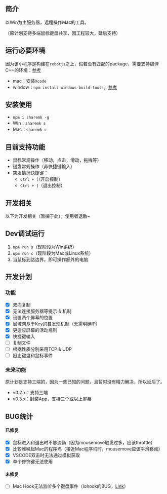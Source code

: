 ## 简介

以Win为主服务器，远程操作Mac的工具。

（原计划支持多端鼠标键盘共享，因工程较大，延后支持）

## 运行必要环境

因为该小程序是构建在`robotjs`之上，假若没有匹配的package，需要支持编译C++的环境：[参考](https://github.com/octalmage/robotjs#building)

- mac：安装`Xcode`
- window：`npm install windows-build-tools`。[参考](https://www.npmjs.com/package/windows-build-tools)

## 安装使用

- `npm i sharemk -g`
- Win：`sharemk s`
- Mac：`sharemk c`

## 目前支持功能

- 鼠标常规操作（移动，点击，滑动，拖拽等）
- 键盘常规操作（非快捷键输入）
- 突发情况快捷键：
  - `Ctrl + [`（开启控制） 
  -  `Ctrl + ]`（退出控制）


## 开发相关

以下为开发相关（暂搁于此），使用者退散~

## Dev调试运行

1. `npm run s`（现阶段为Win系统）
2. `npm run c`（现阶段为Mac或Linux系统）
3. 当鼠标到达边界，即可操作额外的电脑

## 开发计划

### 功能

- [x] 双向复制
- [x] 无法连接服务器等提示 & 机制
- [x] 设置两个屏幕的位置
- [x] 局域网基于Key的自发现机制（无需明确IP）
- [x] 更适应屏幕的活动规则
- [x] 快捷键输入
- [ ] 复制文件
- [ ] 根据性质分别采用TCP & UDP
- [ ] 阻止键盘和鼠标事件

### 未来功能

原计划是支持三端的，因为一些已知的问题，且暂时没有精力解决，所以延后了。

- v0.2.x：支持三端
- v0.3.x：封装App，支持三个或以上屏幕

## BUG统计

#### 已修复

- [x] 鼠标进入和退出时不够流畅（因为mousemove触发过多，应该throttle）
- [x] 比较难唤起Mac的程序坞（接近Mac程序坞时，mousemove应该平滑移动）
- [x] VSCODE双击时无法通过模拟获取
- [x] 单个修饰键无法使用

#### 未修复

- [ ] Mac Hook无法监听多个键盘事件（iohook的BUG，[Link](https://github.com/wilix-team/iohook/issues/124)）



